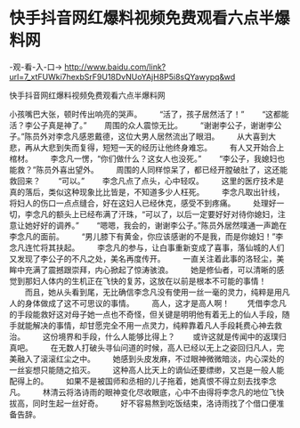 # 快手抖音网红爆料视频免费观看六点半爆料网

-观-看-入-口→  http://www.baidu.com/link?url=7_xtFUWki7hexbSrF9U18DvNUoYAjH8P5i8sQYawypq&wd

快手抖音网红爆料视频免费观看六点半爆料网


小孩嘴巴大张，顿时传出响亮的哭声。
　　“活了，孩子居然活了！”
　　“这都能活？李公子真是神了。”
　　周围的众人震惊无比。
　　“谢谢李公子，谢谢李公子。”陈员外对李念凡感恩戴德，这位大男人居然流出了眼泪。
　　从大喜到大悲，再从大悲到失而复得，短短一天的经历让他终身难忘。
　　有人又开始合上棺材。
　　李念凡一愣，“你们做什么？这女人也没死。”
　　“李公子，我媳妇也能救？”陈员外喜出望外。
　　周围的人同样惊呆了，都已经开膛破肚了，这还能救回来？
　　“可以。”
　　李念凡点了点头，心中轻叹。
　　这里的医疗技术是真的落后，类似这种现象比比皆是，不知道多少人枉死。
　　李念凡取出针线，将妇人的伤口一点点缝合，好在这妇人已经休克，感受不到疼痛。
　　处理好一切，李念凡的额头上已经布满了汗珠，“可以了，以后一定要好好对待你媳妇，注意让她好好的调养。”
　　“嗯嗯，我会的，谢谢李公子。”陈员外居然噗通一声跪在李念凡的面前。
　　“男儿膝下有黄金，你应该感谢的不是我，而是你媳妇！”李念凡连忙将其扶起。
　　李念凡的参与，让白事重新变成了喜事，落仙城的人们又发现了李公子的不凡之处，美名再度传开。
　　一直关注着此事的洛轻尘，美眸中充满了震撼跟崇拜，内心掀起了惊涛骇浪。
　　她是修仙者，可以清晰的感觉到那妇人体内的生机正在飞快的复苏，这放在以前是根本不可能的事情！
　　而且，她从头看到尾，无比确信李念凡没有使用一丝一毫的灵力，纯粹是用凡人的身体做成了这不可思议的事情。
　　高人，这才是高人啊！
　　凭借李念凡的手段能救好这对母子她一点也不奇怪，但关键是明明他有着无上的仙人手段，随手就能解决的事情，却甘愿完全不用一点灵力，纯粹靠着凡人手段耗费心神去救治。
　　这份境界和手段，什么人能够比得上？
　　或许这就是传闻中的返璞归真吧。
　　在无数人打破头寻仙问道的时候，高人已经以无上之姿回归凡人，完美融入了滚滚红尘之中。
　　她感到头皮发麻，不过眼神微微暗淡，内心深处的一丝妄想只能随之掐灭。
　　这种高人比天上的谪仙还要缥缈，又岂是一般人能配得上的。
　　如果不是被国师和丞相的儿子拖着，她真恨不得立刻去找李念凡。
　　林清云将洛诗雨的眼神变化尽收眼底，心中不由得将李念凡的地位飞快拔高，同时生起一丝好奇。
　　好不容易熬到吃饭结束，洛诗雨找了个借口便准备告辞。
